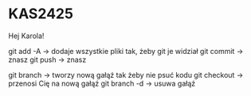 # KAS2425

Hej Karola!

git add -A -> dodaje wszystkie pliki tak, żeby git je widział
git commit -> znasz
git push -> znasz

git branch <branch-name> -> tworzy nową gałąź tak żeby nie psuć kodu
git checkout <branch-name> -> przenosi Cię na nową gałąź
git branch -d <branch-name> -> usuwa gałąź

